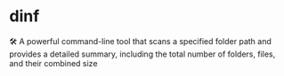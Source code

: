 # dinf
🛠️ A powerful command-line tool that scans a specified folder path and provides a detailed summary, including the total number of folders, files, and their combined size
